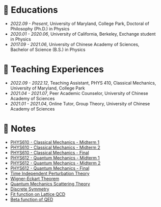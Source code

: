 # 📖 Educations
- *2022.09 - Present*, University of Maryland, College Park, Doctoral of Philosophy (Ph.D.) in Physics
- *2020.01 - 2020.06*, University of California, Berkeley, Exchange student in Physics
- *2017.09 - 2021.06*, University of Chinese Academy of Sciences, Bachelor of Science (B.S.) in Physics

# 📄 Teaching Experiences
- *2022.09 - 2022.12*, Teaching Assistant, PHYS 410, Classical Mechanics, University of Maryland, College Park
- *2021.04 - 2021.07*, Peer Academic Counselor, University of Chinese Academy of Sciences
- *2021.01 - 2021.04*, Online Tutor, Group Theory, University of Chinese Academy of Sciences

# 📒 Notes
- [PHYS610 - Classical Mechanics - Midterm 1](notes/610_mid1_review.pdf)
- [PHYS610 - Classical Mechanics - Midterm 2](notes/610_mid2_review.pdf)
- [PHYS610 - Classical Mechanics - Final](notes/610_final_review.pdf)
- [PHYS612 - Quantum Mechanics - Midterm 1](notes/612_mid1_review.pdf)
- [PHYS612 - Quantum Mechanics - Midterm 2](notes/612_mid2_review.pdf)
- [PHYS612 - Quantum Mechanics - Final](notes/612_final_review.pdf)
- [Time Independent Perturbation Theory](notes/Time_indep_PT.pdf)
- [Wigner-Eckart Theorem](notes/Wigner_Eckart_Theorem.pdf)
- [Quantum Mechanics Scattering Theory](notes/QM_scattering.pdf)
- [Discrete Symmetry](notes/Discrete_symmetry.pdf)
- [Fit function on Lattice QCD](notes/Fit_func_on_lattice.pdf)
- [Beta function of QED](notes/Beta_function_of_QED.pdf)

</div>
</div>
